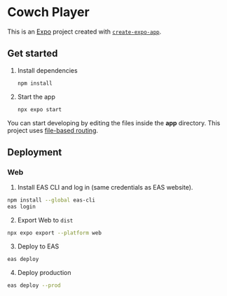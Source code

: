 # Cowch Player
This is an [Expo](https://expo.dev) project created with [`create-expo-app`](https://www.npmjs.com/package/create-expo-app).

## Get started

1. Install dependencies

   ```bash
   npm install
   ```

2. Start the app

   ```bash
   npx expo start
   ```

You can start developing by editing the files inside the **app** directory. This project uses [file-based routing](https://docs.expo.dev/router/introduction).

## Deployment

### Web
1. Install EAS CLI and log in (same credentials as EAS website).
```bash
npm install --global eas-cli
eas login
```
2. Export Web to `dist`
```bash
npx expo export --platform web
```
3. Deploy to EAS
```bash
eas deploy
```
4. Deploy production
```bash
eas deploy --prod
```